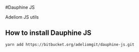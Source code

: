 #Dauphine JS

Adeliom JS utils

## How to install Dauphine JS

```
yarn add https://bitbucket.org/adeliomgit/dauphine-js.git
```